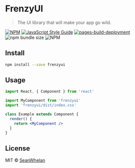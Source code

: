 # FrenzyUI

> The UI library that will make your app go wild.

[![NPM](https://img.shields.io/npm/v/frenzyui.svg)](https://www.npmjs.com/package/frenzyui) [![JavaScript Style Guide](https://img.shields.io/badge/code_style-standard-brightgreen.svg)](https://standardjs.com) [![pages-build-deployment](https://github.com/SeanWhelan/frenzyui/actions/workflows/pages/pages-build-deployment/badge.svg)](https://github.com/SeanWhelan/frenzyui/actions/workflows/pages/pages-build-deployment) ![npm bundle size](https://img.shields.io/bundlephobia/min/frenzyui) ![NPM](https://img.shields.io/npm/l/frenzyui)

## Install

```bash
npm install --save frenzyui
```

## Usage

```jsx
import React, { Component } from 'react'

import MyComponent from 'frenzyui'
import 'frenzyui/dist/index.css'

class Example extends Component {
  render() {
    return <MyComponent />
  }
}
```

## License

MIT © [SeanWhelan](https://github.com/SeanWhelan)
